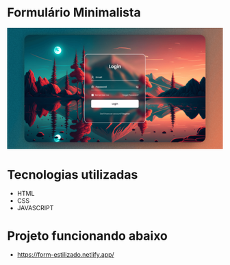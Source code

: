 #                                                            Formulário Minimalista 
![Web 1](https://github.com/FelipeMelogomes/Form-estilizado/blob/456929f013cb6eecbfa03ea602566eec92adfa6d/preview.png)

# Tecnologias utilizadas
- HTML 
- CSS
- JAVASCRIPT

# Projeto funcionando abaixo

- https://form-estilizado.netlify.app/
